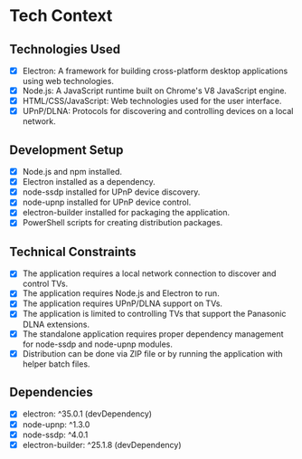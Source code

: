 # Tech Context

## Technologies Used
- [x] Electron: A framework for building cross-platform desktop applications using web technologies.
- [x] Node.js: A JavaScript runtime built on Chrome's V8 JavaScript engine.
- [x] HTML/CSS/JavaScript: Web technologies used for the user interface.
- [x] UPnP/DLNA: Protocols for discovering and controlling devices on a local network.

## Development Setup
- [x] Node.js and npm installed.
- [x] Electron installed as a dependency.
- [x] node-ssdp installed for UPnP device discovery.
- [x] node-upnp installed for UPnP device control.
- [x] electron-builder installed for packaging the application.
- [x] PowerShell scripts for creating distribution packages.

## Technical Constraints
- [x] The application requires a local network connection to discover and control TVs.
- [x] The application requires Node.js and Electron to run.
- [x] The application requires UPnP/DLNA support on TVs.
- [x] The application is limited to controlling TVs that support the Panasonic DLNA extensions.
- [x] The standalone application requires proper dependency management for node-ssdp and node-upnp modules.
- [x] Distribution can be done via ZIP file or by running the application with helper batch files.

## Dependencies
- [x] electron: ^35.0.1 (devDependency)
- [x] node-upnp: ^1.3.0
- [x] node-ssdp: ^4.0.1
- [x] electron-builder: ^25.1.8 (devDependency)
